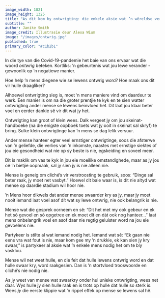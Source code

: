 ```yaml
---
image_width: 1821
image_height: 1325
title: "As dit kom by ontwrigting: die enkele aksie wat ’n wêreldse verskil maak"
subtitle: ""
author: Janike Smith
image_credit: Illustrasie deur Alexa Wium
image: "/images/ontwrig.jpg"
published: true
primary_color: "#c1b2b1"
---
```


In die tye van die Covid-19-pandemie het baie van ons ervaar wat die woord _ontwrig_ beteken. Kortliks: ’n gebeurtenis wat jou lewe verander - gewoonlik op ’n negatiewe manier.

Hoe help ’n mens diegene wie se lewens ontwrig word? Hoe maak ons dit vir hulle draagliker?

Alhoewel ontwrigting sleg is, moet ’n mens maniere vind om daardeur te werk. Een manier is om na die groter prentjie te kyk en te sien watter ontwrigting ander mense se lewens beïnvloed het. Dit laat jou klaar beter voel en eerder dankie sê vir dit wat jy het.

Ontwrigting kan groot of klein wees. Dalk vergeet jy om jou skeinat-handboeke (na die enigste oopboek toets wat jy ooit in skeinat sal skryf) te bring. Sulke klein ontwrigtinge kan ’n mens se dag lelik versuur.

Ander mense hanteer egter veel ernstiger ontwrigtinge, soos die afsterwe van ’n geliefde, die verlies van ’n inkomste, naastes met ernstige siektes of jou eie gesondheid wat nie op sy beste is nie, egskeiding en soveel meer.

Dit is maklik om vas te kyk in jou eie moeilike omstandighede, maar as jy jou oë ’n bietjie oopmaak, sal jy sien jy is nie alleen nie.

Mense is geneig om cliché’s vir verstroosting te gebruik, soos: “Dinge sal beter raak, jy moet net vasbyt.” Hoewel dit baie waar is, is dit nie altyd wat mense op daardie stadium wil hoor nie.

’n Mens hoor dikwels dat ander mense swaarder kry as jy, maar jy moet nooit iemand laat voel asof dít wat sy lewe ontwrig, nie ook belangrik is nie.

Mense wat die gesprek oorneem en sê: “Dit het met my ook gebeur en ek het só gevoel en só opgetree en ek moet dít en dát ook nog hanteer…” laat mens onbelangrik voel en asof daar nie regtig geluister word na jou eie gevoelens nie.

Partykeer is stilte al wat iemand nodig het. Iemand wat sê: “Ek gaan nie eens vra wat fout is nie, maar kom gee my ’n drukkie, ek kan sien jy kry swaar,” is partykeer al aksie wat ’n enkele mens nodig het om te bly vasklou.

Mense wil net weet hulle, en die feit dat hulle lewens ontwrig word en dat hulle swaar kry, word raakgesien. Dan is ’n stortvloed trooswoorde en cliché’s nie nodig nie.

As jy weet van mense wat swaarkry onder hul unieke ontwrigting, wees net daar. Wys hulle jy sien hulle raak en is trots op hulle dat hulle so sterk is. Wees _jy_ die eerste klippie wat ’n rippel effek op mense se lewens sal hê.
